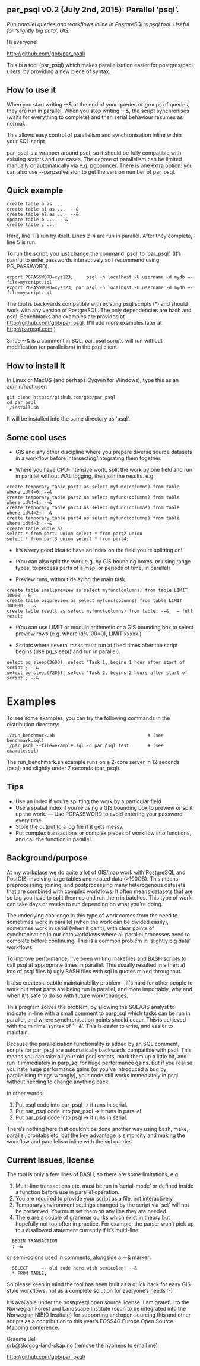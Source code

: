 par_psql v0.2 (July 2nd, 2015): Parallel ‘psql’. 
-----------------------------------------------

*Run parallel queries and workflows inline in PostgreSQL’s psql tool.*
*Useful for ‘slightly big data’, GIS.*

Hi everyone!

http://github.com/gbb/par_psql/             

This is a tool (par_psql) which makes parallelisation easier for postgres/psql users, by providing a new piece of syntax.

How to use it
-------------

When you start writing --& at the end of your queries or groups of queries, they are run in parallel.
When you stop writing --&, the script synchronises (waits for everything to complete) and then serial behaviour resumes as normal.

This allows easy control of parallelism and synchronisation inline within your SQL script.

par_psql is a wrapper around psql, so it should be fully compatible with existing scripts and use cases. The degree of parallelism can be limited manually or automatically via e.g. pgbouncer. There is one extra option: you can also use --parpsqlversion to get the version number of par_psql.

Quick example
-------------

```
create table a as ...
create table a1 as ...  --&
create table a2 as ...  --&
update table b ...  --&
create table c ...
```

Here, line 1 is run by itself. Lines 2-4 are run in parallel. After they complete, line 5 is run.

To run the script, you just change the command ‘psql’ to ‘par_psql’.
(It’s painful to enter passwords interactively so I recommend using PG_PASSWORD).

```
export PGPASSWORD=xyz123;     psql -h localhost -U username -d mydb —-file=myscript.sql
export PGPASSWORD=xyz123; par_psql -h localhost -U username -d mydb —-file=myscript.sql
```

The tool is backwards compatible with existing psql scripts (*) and should work with any version of PostgreSQL. The only dependencies are bash and psql. Benchmarks and examples are provided at http://github.com/gbb/par_psql. (I'll add more examples later at http://parpsql.com.)

Since --&  is a comment in SQL, par_psql scripts will run without modification (or parallelism) in the psql client.

How to install it
-------------

In Linux or MacOS (and perhaps Cygwin for Windows), type this as an admin/root user: 

    git clone https://github.com/gbb/par_psql
    cd par_psql
    ./install.sh

It will be installed into the same directory as 'psql'. 

Some cool uses
--------------

- GIS and any other discipline where you prepare diverse source datasets in a workflow before intersecting/integrating them together.

- Where you have CPU-intensive work, split the work by one field and run in parallel without WAL logging, then join the results. e.g.

```
create temporary table part1 as select myfunc(columns) from table where id%4=0; --&
create temporary table part2 as select myfunc(columns) from table where id%4=1; --&
create temporary table part3 as select myfunc(columns) from table where id%4=2; --&
create temporary table part4 as select myfunc(columns) from table where id%4=3; --&
create table whole as 
select * from part1 union select * from part2 union 
select * from part3 union select * from part4;
```

  - It’s a very good idea to have an index on the field you’re splitting on!
  - (You can also split the work e.g. by GIS bounding boxes, or using range types, to process parts of a map, or periods of time, in parallel)

- Preview runs, without delaying the main task.

```
create table smallpreview as select myfunc(columns) from table LIMIT 10000 --&  
create table bigpreview as select myfunc(columns) from table LIMIT 100000; --&  
create table result as select myfunc(columns) from table; --&   — full result
```

  - (You can use LIMIT or modulo arithmetic or a GIS bounding box to select preview rows (e.g. where id%100=0), LIMIT xxxxx.)


- Scripts where several tasks must run at fixed times after the script begins (use pg_sleep() and run in parallel).

```
select pg_sleep(3600); select ‘Task 1, begins 1 hour after start of script’; --&
select pg_sleep(7200); select ‘Task 2, begins 2 hours after start of script’; --&
```

Examples
========

To see some examples, you can try the following commands in the distribution directory:

```
./run_benchmark.sh                                   # (see benchmark.sql)
./par_psql --file=example.sql -d par_psql_test       # (see example.sql)
```

The run_benchmark.sh example runs on a 2-core server in 12 seconds (psql) and slightly under 7 seconds (par_psql).

Tips
----

- Use an index if you’re splitting the work by a particular field
- Use a spatial index if you’re using a GIS bounding box to preview or split up the work.
— Use PGPASSWORD to avoid entering your password every time.
- Store the output to a log file if it gets messy.
- Put complex transactions or complex pieces of workflow into functions, and call the function in parallel.


Background/purpose
------------------


At my workplace we do quite a lot of GIS/map work with PostgreSQL and PostGIS, involving large tables and related data (>100GB). This means preprocessing, joining, and postprocessing many heterogenous datasets that are combined with complex workflows. It often means datasets that are so big you have to split them up and run them in batches. This type of work can take days or weeks to run depending on what you're doing. 

The underlying challenge in this type of work comes from the need to sometimes work in parallel (when the work can be divided easily), sometimes work in serial (when it can’t), with clear points of synchronisation in our data workflows where all parallel processes need to complete before continuing. This is a common problem in ‘slightly big data’ workflows. 

To improve performance, I've been writing makefiles and BASH scripts to call psql at appropriate times in parallel. This usually resulted in either: a) lots of psql files b) ugly BASH files with sql in quotes mixed throughout.

It also creates a subtle maintainability problem - it's hard for other people to work out what parts are being run 
in parallel, and more importably, why and when it's safe to do so with future work/changes.

This program solves the problem, by allowing the SQL/GIS analyst to indicate in-line with a small comment to 
parp_sql which tasks can be run in parallel, and where synchronisation points should occur. This is achieved 
with the minimal syntax of '--&'. This is easier to write, and easier to maintain. 

Because the parallelisation functionality is added by an SQL comment, scripts for par_psql are automatically 
backwards compatible with psql. This means you can take all your old psql scripts, mark them up a little 
bit, and run it immediately in parp_sql for huge performance gains. But if you realise you hate huge 
performance gains (or you've introduced a bug by parallelising things wrongly), your code still works immediately in 
psql without needing to change anything back. 

In other words: 

1. Put psql code into par_psql -> it runs in serial.
2. Put par_psql code into par_psql -> it runs in parallel.
3. Put par_psql code into psql -> it runs in serial.


There’s nothing here that couldn’t be done another way using bash, make, parallel, crontabs etc, but the key advantage is simplicity and making the workflow and parallelism inline with the sql queries. 


Current issues, license
-----------------------

The tool is only a few lines of BASH, so there are some limitations, e.g. 

1. Multi-line transactions etc. must be run in ‘serial-mode’ or defined inside a function before use in parallel operation. 
2. You are required to provide your script as a file, not interactively. 
3. Temporary environment settings changed by the script via ‘set’ will not be preserved. You must set them on any line they are needed.
4. There are a couple of grammar quirks which exist in theory but hopefully not too often in practice. For example: the parser won’t pick up this disallowed statement currently if it’s multi-line:

```
  BEGIN TRANSACTION
  ; —&
```

or semi-colons used in comments, alongside a --& marker:

```
  SELECT     —- old code here with semicolon; --& 
  * FROM TABLE;
```

So please keep in mind the tool has been built as a quick hack for easy GIS-style workflows, not as a complete solution for everyone’s needs :-)

It’s available under the postgresql open source license. I am grateful to the Norwegian Forest and Landscape Institute (soon to be integrated into the Norwegian NIBIO Institute) for supporting and open sourcing this and other scripts as a contribution to this year’s FOSS4G Europe Open Source Mapping conference.


Graeme Bell  
grb@skogog-land-skap.no   (remove the hyphens to email me)

http://github.com/gbb/par_psql/ 



